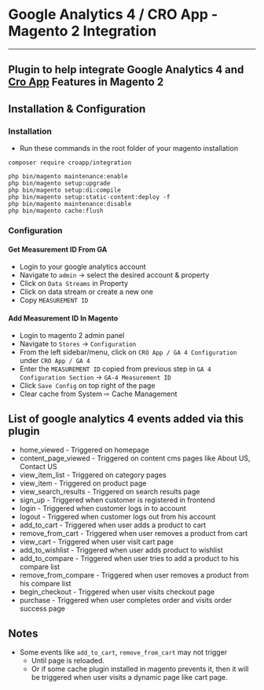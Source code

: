 # Google Analytics 4 / CRO App - Magento 2 Integration

---

## Plugin to help integrate Google Analytics 4 and [Cro App](https://croapp.com/) Features in Magento 2

## Installation & Configuration

### Installation

- Run these commands in the root folder of your magento installation

```
composer require croapp/integration

php bin/magento maintenance:enable
php bin/magento setup:upgrade
php bin/magento setup:di:compile
php bin/magento setup:static-content:deploy -f
php bin/magento maintenance:disable
php bin/magento cache:flush
```

### Configuration

#### Get Measurement ID From GA

- Login to your google analytics account
- Navigate to `admin` -> select the desired account & property
- Click on `Data Streams` in Property
- Click on data stream or create a new one
- Copy `MEASUREMENT ID`

#### Add Measurement ID In Magento

- Login to magento 2 admin panel
- Navigate to `Stores` -> `Configuration`
- From the left sidebar/menu, click on `CRO App / GA 4 Configuration` under `CRO App / GA 4`
- Enter the `MEASUREMENT ID` copied from previous step in `GA 4 Configuration Section` -> `GA-4 Measurement ID`
- Click `Save Config` on top right of the page
- Clear cache from System ⇨ Cache Management

## List of google analytics 4 events added via this plugin

- home_viewed - Triggered on homepage
- content_page_viewed - Triggered on content cms pages like About US, Contact US
- view_item_list - Triggered on category pages
- view_item - Triggered on product page
- view_search_results - Triggered on search results page
- sign_up - Triggered when customer is registered in frontend
- login - Triggered when customer logs in to account
- logout - Triggered when customer logs out from his account
- add_to_cart - Triggered when user adds a product to cart
- remove_from_cart - Triggered when user removes a product from cart
- view_cart - Triggered when user visit cart page
- add_to_wishlist - Triggered when user adds product to wishlist
- add_to_compare - Triggered when user tries to add a product to his compare list
- remove_from_compare - Triggered when user removes a product from his compare list
- begin_checkout - Triggered when user visits checkout page
- purchase - Triggered when user completes order and visits order success page

## Notes

- Some events like `add_to_cart`, `remove_from_cart` may not trigger
  - Until page is reloaded.
  - Or if some cache plugin installed in magento prevents it, then it will be triggered when user visits a dynamic page like cart page.
